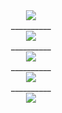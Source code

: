 <div align="center">
<img src=https://i.imgur.com/K2saPnF.gif/>
<div>__________</div>
<img align="center" padding="20px" src=https://i.imgur.com/Q4cfyEw.gif/>
<div>__________</div>
<img align="center" src=https://i.imgur.com/dKl1I9K.gif/>
<div>__________</div>
<img align="center"  src=https://i.imgur.com/u6vcKR4.gif/>
<div>__________</div>
<img align="center" src=https://i.imgur.com/HV7WcKG.png/>
</div>

